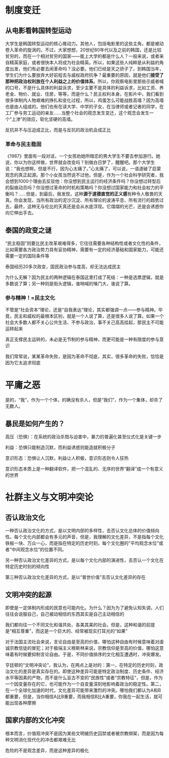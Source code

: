 # 制度变迁

## 从电影看韩国转型运动

大学生是韩国转型运动的核心推动力。其他人，包括电影里的这些主角，都是被动卷入革命的旋涡的。不过，大家想想，20世纪80年代以及之前的韩国，还是比较贫穷的，而在一个相对贫穷的国家——能上大学的都是什么人？一般来说，或者来自精英家庭，或者很快本人将成为社会精英。所以，如果这些人纯粹是从利益的角度出发，他们有必要去闹革命吗？没必要。他们已经是天之骄子了，到韩国当年，学生们为什么要放弃大好前程去与威权政府抗争？最重要的原因，就是他们**接受了那种把政治权利放在个人利益之上的价值体系**。所以，你观察电影里那些示威者喊的口号，不是什么具体的利益诉求，至少主要不是具体的利益诉求，比如工资、养老金、物价、就业、住房，等等，而是什么？民主权利本身。在影片中，我们看到很多体制内人物艰难的挣扎和变化过程，所以，鸡蛋怎么可能战胜高墙？因为高墙也是由人组成的。他们也有在读大学、中学的子女，在当律师或者记者的同学，在工厂参与劳工运动的亲友……当整个社会的观念发生变迁，这个观念会发生一个“上渗”的效应，软化坚硬的高墙。

反抗并不与压迫成正比，而是与反抗的政治机会成正比

### 革命与民主稳固

《1987》里面有一段对话，一个女孩劝她所暗恋的男大学生不要去参加游行。她说，你以为你这样做，世界就会改变吗？别做白日梦了，醒醒吧。那个大学生说：“我也想啊，但是不行，因为心太痛了。”心太痛了，可以说，一语道破了启蒙观念的真正起源。那个小女孩当然说不过他，但是，作为一个社会科学研究者，我会想到1000个理由去反驳他：你没想到民主运行的经济条件吗？你没想过转型后的裂痕动员吗？你没想过革命的时机和策略吗？你没想过国家能力和社会权力的平衡吗？……但是，到最后，我发现，这种**源于道德直觉的正义感**有种令人敬畏的天真。你会发现，当所有政治的泥沙沉淀、所有理论的波涛平息、所有流行的趋势过去，最终，这种无与伦比的天真还是会从水底浮现。它熠熠的光芒，还是会诱惑你向它伸出手去。



## 泰国的政变之谜

“民主稳固”则要比民主改革艰难得多，它往往需要各种结构性或者文化性的条件，比如需要各方政治势力具有妥协精神，需要有一定的经济基础和国家能力，可能还需要一定的国际条件等

泰国经历20多次政变，国民政治参与度高，却无法达成民主

为什么无解？因为民主的两种逻辑在泰国这里打成了死结：一种是选票逻辑，就是多数说了算；另一种则是街头逻辑，谁呐喊的嗓门大，谁说了算。

### 参与精神！=民主文化

不管是“社会资本”理论，还是“自我表达”理论，其实都强调一点——参与精神。毕竟，民主和威权的最根本区别，就是一个人说了算，还是很多人说了算。如果一个社会大多数人都不关心公共生活、不参与政治，事不关己高高挂起，那民主不可能运转起来

真正支撑民主运转的，未必是无节制的参与精神，而更可能是一种有限度的参与意识

我们常常说，某某革命失败，是因为革命不彻底，其实，很多革命的失败，恰恰是因为它太追求彻底

# 平庸之恶

是的，“我”，作为一个个体，的确没有杀人，但是“我们”，作为一个集体，却杀了无数人。

## 暴民是如何产生的？

高压（恐惧）：在系统的政治杀戮与迫害中，暴力的普遍化甚至仪式化是关键一步

利益：恐惧只能制造沉默，而利益诱惑则能造就积极分子

意识形态：恐惧让人沉默，利益让人积极，意识形态则令人狂热

意识形态本质上是一种翻译软件，把一个混乱的、无序的世界“翻译”成一个有意义的世界

# 社群主义与文明冲突论

## 否认政治文化

一种否认政治文化的方式，是以文明内部的多样性，去否认文化总体的价值倾向性。每个文化内部都会有多元的声音，但是，我理解的文化差异，不是指每个文化铁板一块、万众一心，而是指在特定的历史时刻，每个文化圈的“平均观念水位”或者“中间观念水位”的位置不同。

另一种否认政治文化差异的方式，是以每个文化内部的演进性，去否认一个文化在特定历史时刻的倾向性

第三种否认政治文化差异的方式，是以“普世价值”去否认文化差异的存在

## 文明冲突的起源

即使是一定体制内形成的民意也可能内化。为什么？因为为了避免认知失调，人们往往会说服自己，自己被动相信的东西其实是自己主动相信的

我们都向往一个不同文化和谐共处、各美其美的社会。但是，这种和谐的前提是“相互尊重”，而这是一个巨大的、经常被现实打耳光的“如果”

对于法国主流社会来说，言论自由是至高的价值，哪怕这种自由有时候意味着对虔诚宗教信徒的冒犯；对于极端主义穆斯林来说，宗教信仰是至高的价值，哪怕这意味着有时候要抑制言论自由。于是，不同价值排序的文化相互遭遇时，冲突爆发。

亨廷顿的“文明冲突论”，我认为，在两点上是对的：第一，在特定的历史时刻，政治文化的差异是真实存在的。即使这种差异可能是特定政治制度、历史条件、经济水平等因素的产物，而不是什么亘古不变的“民族性”或者“宗教特征”，但是，作为一个因变量存在的它，也可能作为一个自变量深刻地影响着政治的稳定性。第二，在一个全球化加速的时代，文化差异可能带来激烈的冲突。哪怕我们都认为A和B都重要，但是，当你相信A比B重要，而我相信B比A重要，你我在一起生活，就可能出现各种摩擦

## 国家内部的文化冲突

根本而言，价值观冲突不是因为某些文明被历史囚禁或者被宗教绑架，而是因为每种文明消化现代化的冲击都艰难无比

危险的不是观念差异，而是这种差异的极化